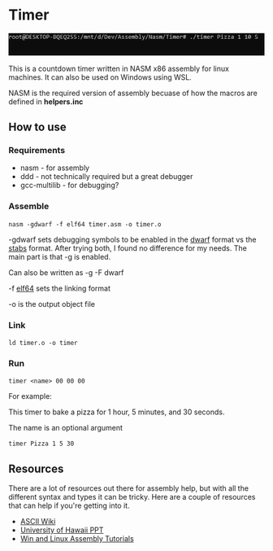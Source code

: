 # Timer

![image](images/operation.gif)

This is a countdown timer written in NASM x86 assembly for linux machines.
It can also be used on Windows using WSL.

NASM is the required version of assembly becuase of how the macros are defined in **helpers.inc**

## How to use

### Requirements

- nasm - for assembly
- ddd - not technically required but a great debugger
- gcc-multilib - for debugging?

### Assemble

```text
nasm -gdwarf -f elf64 timer.asm -o timer.o
```

-gdwarf sets debugging symbols to be enabled in the [dwarf](https://dwarfstd.org/#:~:text=DWARF%20is%20a%20debugging%20file,be%20extensible%20to%20other%20languages.) format vs the [stabs](http://quenelle.org/software%20development/2005/stabs-versus-dwarf.html) format. After trying both, I found no difference for my needs. The main part is that -g is enabled.

Can also be written as -g -F dwarf

-f [elf64](https://en.wikipedia.org/wiki/Executable_and_Linkable_Format) sets the linking format

-o is the output object file

### Link

```text
ld timer.o -o timer
```

### Run

```text
timer <name> 00 00 00
```

For example:

This timer to bake a pizza for 1 hour, 5 minutes, and 30 seconds.

The name is an optional argument

```text
timer Pizza 1 5 30
```

## Resources

There are a lot of resources out there for assembly help, but with all the different syntax and types it can be tricky. Here are a couple of resources that can help if you're getting into it.

- [ASCII Wiki](https://en.wikipedia.org/wiki/ASCII)
- [University of Hawaii PPT](http://courses.ics.hawaii.edu/ReviewICS312/morea/X86NASM/ics312_nasm_data_bss.pdf)
- [Win and Linux Assembly Tutorials](https://www.youtube.com/user/khoraski/playlists)
